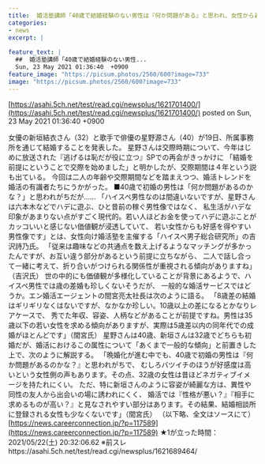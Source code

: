 ```yaml
---
title:  婚活塾講師「40歳で結婚経験のない男性は『何か問題がある』と思われ、女性から避けられる。バツイチの方が好感度は高い」 ★3  
categories:
- news
excerpt: |
  
feature_text: |
  ##  婚活塾講師「40歳で結婚経験のない男性...
  Sun, 23 May 2021 01:36:40  +0900
feature_image: "https://picsum.photos/2560/600?image=733"
image: "https://picsum.photos/2560/600?image=733"
---
```


[https://asahi.5ch.net/test/read.cgi/newsplus/1621701400/](https://asahi.5ch.net/test/read.cgi/newsplus/1621701400/)
posted on Sun, 23 May 2021 01:36:40  +0900

<!--more-->

女優の新垣結衣さん（32）と歌手で俳優の星野源さん（40）が19日、所属事務所を通じて結婚することを発表した。 星野さんは交際時期について、今年はじめに放送された『逃げるは恥だが役に立つ』SPでの再会がきっかけに 「結婚を前提にということで交際を始めました」と明かしたが、交際期間は４年という説も出ている。 今回は二人の年齢や交際期間などを踏まえつつ、婚活トレンドを婚活の有識者たちにうかがった。 ■40歳で初婚の男性は「何か問題があるのかな？」と思われがちだが…… 「ハイスペ男性なのは間違いないですが、星野さんは六本木などでハデに遊ぶ、ひと昔前の稼ぐ男性像ではなく、 私生活がハデな印象があまりない点がすごく現代的。若い人ほどお金を使ってハデに遊ぶことがカッコいいと感じない価値観が浸透していて、 若い女性からも好感を得やすい男性像です」とは、女性向け婚活塾を主催する「ハイスペ男子総合研究所」の吉沢詩乃氏。 「従来は趣味などの共通点を数え上げるようなマッチングが多かったんですが、お互い違う部分があるという前提に立ちながら、 二人で話し合って一緒に考えて、折り合いがつけられる関係性が重視される傾向がありますね」（吉沢氏） 世の中的にも価値観が多様化していることが背景にあるようで、ハイスペ男性では歳の差婚も珍しくないそうだが、 一般的な婚活サービスではどうか。エン婚活エージェントの間宮亮太社長は次のように語る。 「8歳差の結婚はギリギリなくはないですが、なかなか珍しい。10歳以上の差になるとかなりレアケースで、 秀でた年収、容姿、人柄などがあることが前提ですね。男性は35歳以下の若い女性を求める傾向がありますが、実際は5歳差以内の同年代での成婚がほとんどです」（間宮氏） 星野さんは40歳、新垣さんは32歳でどちらも初婚だが、婚活におけるこの属性について「あくまで一般的な傾向」と前置きした上で、次のように解説する。 「晩婚化が進む中でも、40歳で初婚の男性は『何か問題があるのかな？』と思われがちで、 むしろバツイチのほうが好感度は高いという女性側の声もあります。その点、32歳の女性は昔ほどネガティブイメージを持たれにくい。 ただ、特に新垣さんのように容姿が綺麗な方は、異性や同性の友人から出会いの場に誘われにくく、 婚活では『性格が悪い？』『相手に求めるものが高い？』と見なされやすい部分はあります。その結果、結婚相談所に登録される女性も少なくないです」（間宮氏） （以下略、全文はソースにて） [https://news.careerconnection.jp/?p=117589](https://news.careerconnection.jp/?p=117589) ★1が立った時間：2021/05/22(土) 20:32:06.62 ※前スレhttps://asahi.5ch.net/test/read.cgi/newsplus/1621689464/

